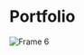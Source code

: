 # Portfolio
![Frame 6](https://user-images.githubusercontent.com/88347050/172078968-c6324c46-6fd1-412d-accb-eff185181849.png)
